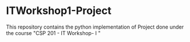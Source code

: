# ITWorkshop1-Project
This repository contains the python implementation of Project done under the course "CSP 201 - IT Workshop- I "
